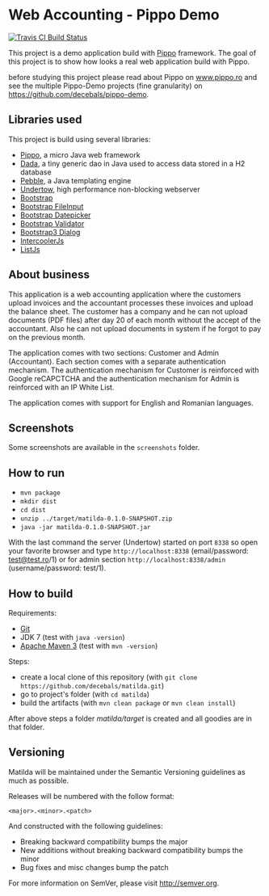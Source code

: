 Web Accounting - Pippo Demo 
=====================
[![Travis CI Build Status](https://travis-ci.org/decebals/matilda.png)](https://travis-ci.org/decebals/matilda)

This project is a demo application build with [Pippo](www.pippo.ro) framework.
The goal of this project is to show how looks a real web application build with Pippo.

before studying this project please read about Pippo on www.pippo.ro and see the multiple Pippo-Demo projects (fine granularity) on https://github.com/decebals/pippo-demo.

Libraries used
-------------------
This project is build using several libraries:
- [Pippo](https://github.com/decebals/pippo), a micro Java web framework
- [Dada](https://github.com/decebals/dada), a tiny generic dao in Java used to access data stored in a H2 database
- [Pebble](https://github.com/mbosecke/pebble), a Java templating engine
- [Undertow](https://github.com/undertow-io/undertow), high performance non-blocking webserver
- [Bootstrap](https://github.com/twbs/bootstrap)
- [Bootstrap FileInput](https://github.com/kartik-v/bootstrap-fileinput)
- [Bootstrap Datepicker](https://github.com/eternicode/bootstrap-datepicker)
- [Bootstrap Validator](https://github.com/1000hz/bootstrap-validator)
- [Bootstrap3 Dialog](https://github.com/nakupanda/bootstrap3-dialog)
- [IntercoolerJs](https://github.com/LeadDyno/intercooler-js)
- [ListJs](https://github.com/javve/list.js)

About business
-------------------
This application is a web accounting application where the customers upload invoices and the 
accountant processes these invoices and upload the balance sheet.
The customer has a company and he can not upload documents (PDF files) after day 20 of each month without the accept of the accountant. Also he can not upload documents in system if he forgot to pay on the previous month.

The application comes with two sections: Customer and Admin (Accountant). Each section comes with a separate authentication mechanism. The authentication mechanism for Customer is reinforced with Google reCAPCTCHA and the authentication mechanism for Admin is reinforced with an IP White List.

The application comes with support for English and Romanian languages.

Screenshots
-------------------
Some screenshots are available in the `screenshots` folder.

How to run
-------------------
- `mvn package`
- `mkdir dist`
- `cd dist`
- `unzip ../target/matilda-0.1.0-SNAPSHOT.zip`
- `java -jar matilda-0.1.0-SNAPSHOT.jar`

With the last command the server (Undertow) started on port `8338` so open your favorite browser and type `http://localhost:8338` (email/password: test@test.ro/1) or for admin section `http://localhost:8338/admin` (username/password: test/1).

How to build
-------------------
Requirements:
- [Git](http://git-scm.com/)
- JDK 7 (test with `java -version`)
- [Apache Maven 3](http://maven.apache.org/) (test with `mvn -version`)

Steps:
- create a local clone of this repository (with `git clone https://github.com/decebals/matilda.git`)
- go to project's folder (with `cd matilda`)
- build the artifacts (with `mvn clean package` or `mvn clean install`)

After above steps a folder _matilda/target_ is created and all goodies are in that folder.

Versioning
------------
Matilda will be maintained under the Semantic Versioning guidelines as much as possible.

Releases will be numbered with the follow format:

`<major>.<minor>.<patch>`

And constructed with the following guidelines:

* Breaking backward compatibility bumps the major
* New additions without breaking backward compatibility bumps the minor
* Bug fixes and misc changes bump the patch

For more information on SemVer, please visit http://semver.org.
